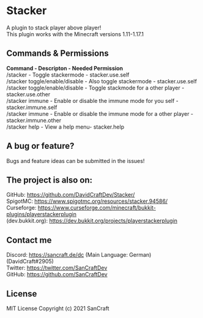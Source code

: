 # Stacker

A plugin to stack player above player! <br/>
This plugin works with the Minecraft versions 1.11-1.17.1

## Commands & Permissions

**Command - Descripton - Needed Permission** <br/>
/stacker - Toggle stackermode - stacker.use.self <br/>
/stacker toggle/enable/disable - Also toggle stackermode - stacker.use.self <br/>
/stacker toggle/enable/disable <player> - Toggle stackmode for a other player - stacker.use.other <br/>
/stacker immune - Enable or disable the immune mode for you self - stacker.immune.self <br/>
/stacker immune <player> - Enable or disable the immune mode for a other player - stacker.immune.other <br/>
/stacker help - View a help menu- stacker.help

## A bug or feature?

Bugs and feature ideas can be submitted in the issues!

## The project is also on: 
 
GitHub: https://github.com/DavidCraftDev/Stacker/ <br/>
SpigotMC: https://www.spigotmc.org/resources/stacker.94586/ <br/>
Curseforge: https://www.curseforge.com/minecraft/bukkit-plugins/playerstackerplugin <br/>
(dev.bukkit.org): https://dev.bukkit.org/projects/playerstackerplugin <br/>
 
## Contact me

Discord: https://sancraft.de/dc (Main Language: German) (DavidCraft#2905) <br/>
Twitter: https://twitter.com/SanCraftDev <br/>
GitHub: https://github.com/SanCraftDev

## License 
  
MIT License Copyright (c) 2021 SanCraft
